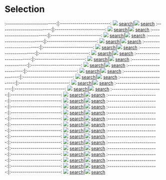 # Selection

:-------------------------:|:-------------------------:
![](content/2020/Archizoom.jpg) [search](https://images.google.com/searchbyimage?image_url=https://visualcommunicationdesign.github.io/content/2020/Archizoom.jpg)|![](content/2020/DP226465.jpg) [search](https://images.google.com/searchbyimage?image_url=https://visualcommunicationdesign.github.io/content/2020/DP226465.jpg)
:-------------------------:|:-------------------------:
![](content/2020/Disney.jpg) [search](https://images.google.com/searchbyimage?image_url=https://visualcommunicationdesign.github.io/content/2020/Disney.jpg)|![](content/2020/DP105303.jpg) [search](https://images.google.com/searchbyimage?image_url=https://visualcommunicationdesign.github.io/content/2020/DP105303.jpg)
:-------------------------:|:-------------------------:
![](content/2020/Leon_Harmon_and_Ken_Knowlton.jpg) [search](https://images.google.com/searchbyimage?image_url=https://visualcommunicationdesign.github.io/content/2020/Leon_Harmon_and_Ken_Knowlton.jpg)|![](content/2020/gursky.png) [search](https://images.google.com/searchbyimage?image_url=https://visualcommunicationdesign.github.io/content/2020/gursky.png)
:-------------------------:|:-------------------------:
![](content/2020/broersen-lukacs.jpg) [search](https://images.google.com/searchbyimage?image_url=https://visualcommunicationdesign.github.io/content/2020/broersen-lukacs.jpg)|![](content/2020/Mike_Pelletier.jpg) [search](https://images.google.com/searchbyimage?image_url=https://visualcommunicationdesign.github.io/content/2020/Mike_Pelletier.jpg)
:-------------------------:|:-------------------------:
![](content/2020/Bodys_Isek_Kingelez.jpg) [search](https://images.google.com/searchbyimage?image_url=https://visualcommunicationdesign.github.io/content/2020/Bodys_Isek_Kingelez.jpg)|![](content/2020/Alan_Warbuton.jpg) [search](https://images.google.com/searchbyimage?image_url=https://visualcommunicationdesign.github.io/content/2020/Alan_Warbuton.jpg)
:-------------------------:|:-------------------------:
![](content/2020/press.jpg) [search](https://images.google.com/searchbyimage?image_url=https://visualcommunicationdesign.github.io/content/2020/press.jpg)|![](content/2020/Cheri_Samba.jpg) [search](https://images.google.com/searchbyimage?image_url=https://visualcommunicationdesign.github.io/content/2020/Cheri_Samba.jpg)
:-------------------------:|:-------------------------:
![](content/2020/DT5245.jpg) [search](https://images.google.com/searchbyimage?image_url=https://visualcommunicationdesign.github.io/content/2020/DT5245.jpg)|![](content/2020/Yayoi_Kusama.jpg) [search](https://images.google.com/searchbyimage?image_url=https://visualcommunicationdesign.github.io/content/2020/Yayoi_Kusama.jpg)
:-------------------------:|:-------------------------:
![](content/2020/Dan_Leigh_and_others.jpg) [search](https://images.google.com/searchbyimage?image_url=https://visualcommunicationdesign.github.io/content/2020/Dan_Leigh_and_others.jpg)|![](content/2020/vogelaar2.jpg) [search](https://images.google.com/searchbyimage?image_url=https://visualcommunicationdesign.github.io/content/2020/vogelaar2.jpg)
:-------------------------:|:-------------------------:
![](content/2020/exhibition-hockney-van-gogh-museum.jpg) [search](https://images.google.com/searchbyimage?image_url=https://visualcommunicationdesign.github.io/content/2020/exhibition-hockney-van-gogh-museum.jpg)|![](content/2020/David_Hockney.png) [search](https://images.google.com/searchbyimage?image_url=https://visualcommunicationdesign.github.io/content/2020/David_Hockney.png)
:-------------------------:|:-------------------------:
![](content/2020/RP-F-K89529.jpg) [search](https://images.google.com/searchbyimage?image_url=https://visualcommunicationdesign.github.io/content/2020/RP-F-K89529.jpg)|![](content/2020/Wes_Anderson.jpg) [search](https://images.google.com/searchbyimage?image_url=https://visualcommunicationdesign.github.io/content/2020/Wes_Anderson.jpg)
:-------------------------:|:-------------------------:
![](content/2020/Sebastien_Errazuriz_and_Cross_Lab_Studio.jpg) [search](https://images.google.com/searchbyimage?image_url=https://visualcommunicationdesign.github.io/content/2020/Sebastien_Errazuriz_and_Cross_Lab_Studio.jpg)|![](content/2020/Jenny_Saville.jpeg) [search](https://images.google.com/searchbyimage?image_url=https://visualcommunicationdesign.github.io/content/2020/Jenny_Saville.jpeg)
:-------------------------:|:-------------------------:
![](content/2020/Edward_E_Zajac.jpg) [search](https://images.google.com/searchbyimage?image_url=https://visualcommunicationdesign.github.io/content/2020/Edward_E_Zajac.jpg)|![](content/2020/7167.jpg) [search](https://images.google.com/searchbyimage?image_url=https://visualcommunicationdesign.github.io/content/2020/7167.jpg)
:-------------------------:|:-------------------------:
![](content/2020/scr3.png) [search](https://images.google.com/searchbyimage?image_url=https://visualcommunicationdesign.github.io/content/2020/scr3.png)|![](content/2020/louvre-el-greco-domenikos-theotokopoulos.jpg) [search](https://images.google.com/searchbyimage?image_url=https://visualcommunicationdesign.github.io/content/2020/louvre-el-greco-domenikos-theotokopoulos.jpg)
:-------------------------:|:-------------------------:
![](content/2020/Mario_Klingemann.jpg) [search](https://images.google.com/searchbyimage?image_url=https://visualcommunicationdesign.github.io/content/2020/Mario_Klingemann.jpg)|![](content/2020/Jean_Michel_Basquiat_and_Andy_Warhol.jpg) [search](https://images.google.com/searchbyimage?image_url=https://visualcommunicationdesign.github.io/content/2020/Jean_Michel_Basquiat_and_Andy_Warhol.jpg)
:-------------------------:|:-------------------------:
![](content/2020/Nathaniel_Mary_Quinn.png) [search](https://images.google.com/searchbyimage?image_url=https://visualcommunicationdesign.github.io/content/2020/Nathaniel_Mary_Quinn.png)|![](content/2020/avercamp.png) [search](https://images.google.com/searchbyimage?image_url=https://visualcommunicationdesign.github.io/content/2020/avercamp.png)
:-------------------------:|:-------------------------:
![](content/2020/Redditors.jpg) [search](https://images.google.com/searchbyimage?image_url=https://visualcommunicationdesign.github.io/content/2020/Redditors.jpg)|![](content/2020/koy.png) [search](https://images.google.com/searchbyimage?image_url=https://visualcommunicationdesign.github.io/content/2020/koy.png)
:-------------------------:|:-------------------------:
![](content/2020/Alex_Tew.jpg) [search](https://images.google.com/searchbyimage?image_url=https://visualcommunicationdesign.github.io/content/2020/Alex_Tew.jpg)|![](content/2020/StasnyOast.jpg) [search](https://images.google.com/searchbyimage?image_url=https://visualcommunicationdesign.github.io/content/2020/StasnyOast.jpg)
:-------------------------:|:-------------------------:
![](content/2020/Anna_Ridler.jpg) [search](https://images.google.com/searchbyimage?image_url=https://visualcommunicationdesign.github.io/content/2020/Anna_Ridler.jpg)|![](content/2020/SK-A-2813.jpg) [search](https://images.google.com/searchbyimage?image_url=https://visualcommunicationdesign.github.io/content/2020/SK-A-2813.jpg)
:-------------------------:|:-------------------------:
![](content/2020/Elsa_von_Freytag-Loringhoven.jpg) [search](https://images.google.com/searchbyimage?image_url=https://visualcommunicationdesign.github.io/content/2020/Elsa_von_Freytag-Loringhoven.jpg)|![](content/2020/Tim_Jennison.jpg) [search](https://images.google.com/searchbyimage?image_url=https://visualcommunicationdesign.github.io/content/2020/Tim_Jennison.jpg)
:-------------------------:|:-------------------------:
![](content/2020/Narcissus-Caravaggio.jpg) [search](https://images.google.com/searchbyimage?image_url=https://visualcommunicationdesign.github.io/content/2020/Narcissus-Caravaggio.jpg)|![](content/2020/SK-A-354.jpg) [search](https://images.google.com/searchbyimage?image_url=https://visualcommunicationdesign.github.io/content/2020/SK-A-354.jpg)
:-------------------------:|:-------------------------:
![](content/2020/Peter_Dreher.jpg) [search](https://images.google.com/searchbyimage?image_url=https://visualcommunicationdesign.github.io/content/2020/Peter_Dreher.jpg)|![](content/2020/Ettore_Sottsass.jpg.jpeg) [search](https://images.google.com/searchbyimage?image_url=https://visualcommunicationdesign.github.io/content/2020/Ettore_Sottsass.jpg.jpeg)
:-------------------------:|:-------------------------:
![](content/2020/Prince_Jacon_Osinachi.jpg) [search](https://images.google.com/searchbyimage?image_url=https://visualcommunicationdesign.github.io/content/2020/Prince_Jacon_Osinachi.jpg)|![](content/2020/scr2.png) [search](https://images.google.com/searchbyimage?image_url=https://visualcommunicationdesign.github.io/content/2020/scr2.png)
:-------------------------:|:-------------------------:
![](content/2020/Pei-Shen_Qian.jpg) [search](https://images.google.com/searchbyimage?image_url=https://visualcommunicationdesign.github.io/content/2020/Pei-Shen_Qian.jpg)|![](content/2020/scr1.png) [search](https://images.google.com/searchbyimage?image_url=https://visualcommunicationdesign.github.io/content/2020/scr1.png)
:-------------------------:|:-------------------------:
![](content/2020/DP120808.jpg) [search](https://images.google.com/searchbyimage?image_url=https://visualcommunicationdesign.github.io/content/2020/DP120808.jpg)|![](content/2020/Guatano_Pesce.jpg) [search](https://images.google.com/searchbyimage?image_url=https://visualcommunicationdesign.github.io/content/2020/Guatano_Pesce.jpg)
:-------------------------:|:-------------------------:
![](content/2020/Jeff_Koons.jpg) [search](https://images.google.com/searchbyimage?image_url=https://visualcommunicationdesign.github.io/content/2020/Jeff_Koons.jpg)|![](content/2020/Freres_Limbourg.jpg) [search](https://images.google.com/searchbyimage?image_url=https://visualcommunicationdesign.github.io/content/2020/Freres_Limbourg.jpg)
:-------------------------:|:-------------------------:
![](content/2020/Cory_Arcangel.jpeg) [search](https://images.google.com/searchbyimage?image_url=https://visualcommunicationdesign.github.io/content/2020/Cory_Arcangel.jpeg)|![](content/2020/Jasper_Johns.jpg) [search](https://images.google.com/searchbyimage?image_url=https://visualcommunicationdesign.github.io/content/2020/Jasper_Johns.jpg)

